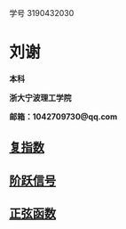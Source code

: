 学号 3190432030   

  <tr>
    <td width="75%">
      <h1>刘谢</h1>
      <p><b>本科</b></p>
      <p><b>浙大宁波理工学院</b></p>
      <p><b>邮箱：1042709730@qq.com</b></p>
    
  


## [复指数](https://github.com/Lx-7/lx/blob/master/%E5%A4%8D%E6%8C%87%E6%95%B0.py)
## [阶跃信号](https://github.com/Lx-7/lx/blob/master/%E9%98%B6%E8%B7%83%E4%BF%A1%E5%8F%B7.py)
## [正弦函数](https://github.com/Lx-7/lx/blob/master/sin.py)
